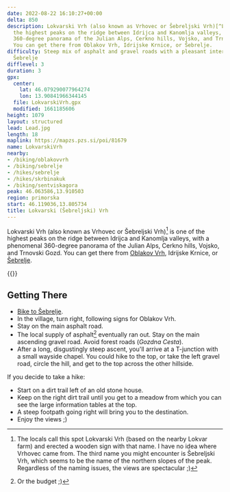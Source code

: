 ```yaml
---
date: 2022-08-22 16:10:27+00:00
delta: 850
description: Lokvarski Vrh (also known as Vrhovec or Šebreljski Vrh)[^LV] is one of
  the highest peaks on the ridge between Idrijca and Kanomlja valleys, with a phenomenal
  360-degree panorama of the Julian Alps, Cerkno hills, Vojsko, and Trnovski Gozd.
  You can get there from Oblakov Vrh, Idrijske Krnice, or Šebrelje.
difficulty: Steep mix of asphalt and gravel roads with a pleasant intermezzo above
  Šebrelje
difflevel: 3
duration: 3
gpx:
  center:
    lat: 46.079290077964274
    lon: 13.90841966344145
  file: LokvarskiVrh.gpx
  modified: 1661185606
height: 1079
layout: structured
lead: Lead.jpg
length: 18
maplink: https://mapzs.pzs.si/poi/81679
name: LokvarskiVrh
nearby:
- /biking/oblakovvrh
- /biking/sebrelje
- /hikes/sebrelje
- /hikes/skrbinakuk
- /biking/sentviskagora
peak: 46.063586,13.910503
region: primorska
start: 46.119036,13.805734
title: Lokvarski (Šebreljski) Vrh
---
```

Lokvarski Vrh (also known as Vrhovec or Šebreljski Vrh)[^LV] is one of the highest peaks on the ridge between Idrijca and Kanomlja valleys, with a phenomenal 360-degree panorama of the Julian Alps, Cerkno hills, Vojsko, and Trnovski Gozd. You can get there from [Oblakov Vrh](../oblakovvrh), Idrijske Krnice, or [Šebrelje](../sebrelje).

{{<hike-details>}}

[^LV]: The locals call this spot Lokvarski Vrh (based on the nearby Lokvar farm) and erected a wooden sign with that name. I have no idea where Vrhovec came from. The third name you might encounter is Šebreljski Vrh, which seems to be the name of the northern slopes of the peak. Regardless of the naming issues, the views are spectacular ;)

## Getting There

* [Bike to Šebrelje](../sebrelje).
* In the village, turn right, following signs for Oblakov Vrh.
* Stay on the main asphalt road.
* The local supply of asphalt[^B] eventually ran out. Stay on the main ascending gravel road. Avoid forest roads (_Gozdna Cesta_).
* After a long, disgustingly steep ascent, you'll arrive at a T-junction with a small wayside chapel. You could hike to the top, or take the left gravel road, circle the hill, and get to the top across the other hillside.

[^B]: Or the budget ;)

If you decide to take a hike:

* Start on a dirt trail left of an old stone house.
* Keep on the right dirt trail until you get to a meadow from which you can see the large information tables at the top.
* A steep footpath going right will bring you to the destination.
* Enjoy the views ;)
